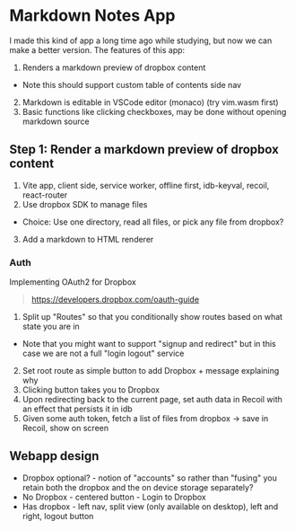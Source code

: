 Markdown Notes App
==================

I made this kind of app a long time ago while studying, but now we can make a better version.
The features of this app:

1. Renders a markdown preview of dropbox content
  - Note this should support custom table of contents side nav
2. Markdown is editable in VSCode editor (monaco) (try vim.wasm first)
3. Basic functions like clicking checkboxes, may be done without opening markdown source

Step 1: Render a markdown preview of dropbox content
----------------------------------------------------

1. Vite app, client side, service worker, offline first, idb-keyval, recoil, react-router
2. Use dropbox SDK to manage files
  - Choice: Use one directory, read all files, or pick any file from dropbox?
3. Add a markdown to HTML renderer

### Auth
Implementing OAuth2 for Dropbox

> https://developers.dropbox.com/oauth-guide

1. Split up "Routes" so that you conditionally show routes based on what state you are in
  - Note that you might want to support "signup and redirect" but in this case we are not a full "login logout" service
2. Set root route as simple button to add Dropbox + message explaining why
3. Clicking button takes you to Dropbox
4. Upon redirecting back to the current page, set auth data in Recoil with an effect that persists it in idb
5. Given some auth token, fetch a list of files from dropbox -> save in Recoil, show on screen

Webapp design
-------------

- Dropbox optional? - notion of "accounts" so rather than "fusing" you retain both the dropbox and the on device storage separately?
- No Dropbox - centered button - Login to Dropbox
- Has dropbox - left nav, split view (only available on desktop), left and right, logout button

